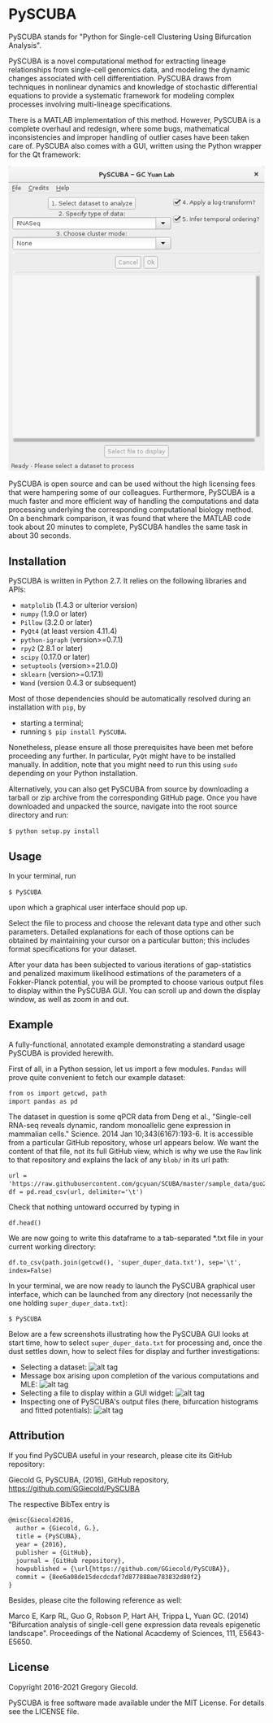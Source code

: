 # PySCUBA

PySCUBA stands for "Python for Single-cell Clustering Using Bifurcation Analysis". 

PySCUBA is a novel computational method for extracting lineage relationships from single-cell genomics data, and modeling the dynamic changes associated with cell differentiation. 
PySCUBA draws from techniques in nonlinear dynamics and knowledge of stochastic differential equations to provide a systematic framework for modeling complex processes involving multi-lineage specifications.

There is a MATLAB implementation of this method. However, PySCUBA is a complete overhaul and redesign, where some bugs, mathematical inconsistencies and improper handling of outlier cases have been taken care of. PySCUBA also comes with a GUI, written using the Python wrapper for the Qt framework:

![alt tag](https://raw.githubusercontent.com/GGiecold/PySCUBA/master/img/PySCUBA_screenshot_starting.png)

PySCUBA is open source and can be used without the high licensing fees that were hampering some of our colleagues.
Furthermore, PySCUBA is a much faster and more efficient way of handling the computations and data processing underlying the corresponding computational biology method. On a benchmark comparison, it was found that where the MATLAB code took about 20 minutes to complete, PySCUBA handles the same task in about 30 seconds.

Installation
------------

PySCUBA is written in Python 2.7. It relies on the following libraries and APIs:
* ```matplolib``` (1.4.3 or ulterior version)
* ```numpy``` (1.9.0 or later)
* ```Pillow``` (3.2.0 or later)
* ```PyQt4``` (at least version 4.11.4)
* ```python-igraph``` (version>=0.7.1)
* ```rpy2``` (2.8.1 or later)
* ```scipy``` (0.17.0 or later)
* ```setuptools``` (version>=21.0.0)
* ```sklearn``` (version>=0.17.1)
* ```Wand``` (version 0.4.3 or subsequent)

Most of those dependencies should be automatically resolved during an installation with ```pip```, by
* starting a terminal;
* running ```$ pip install PySCUBA```.

Nonetheless, please ensure all those prerequisites have been met before proceeding any further. In particular, ```PyQt``` might have to be installed manually. In addition, note that you might need to run this using ```sudo``` depending on your Python installation.

Alternatively, you can also get PySCUBA from source by downloading a tarball or zip archive from the corresponding GitHub page. Once you have downloaded and unpacked the source, navigate into the root source directory and run:

```$ python setup.py install```

Usage
-----

In your terminal, run

```$ PySCUBA```

upon which a graphical user interface should pop up. 

Select the file to process and choose the relevant data type and other such parameters. Detailed explanations for each of those options can be obtained by maintaining your cursor on a particular button; this includes format specifications for your dataset. 

After your data has been subjected to various iterations of gap-statistics and penalized maximum likelihood estimations of the parameters of a Fokker-Planck potential, you will be prompted to choose various output files to display within the PySCUBA GUI. You can scroll up and down the display window, as well as zoom in and out.

Example
-------

A fully-functional, annotated example demonstrating a standard usage PySCUBA is provided herewith.

First of all, in a Python session, let us import a few modules. ```Pandas``` will prove quite convenient to fetch our example dataset:

```
from os import getcwd, path
import pandas as pd
```

The dataset in question is some qPCR data from Deng et al., "Single-cell RNA-seq reveals dynamic, random monoallelic gene expression in mammalian cells." Science. 2014 Jan 10;343(6167):193-6. It is accessible from a particular GitHub repository, whose url appears below. We want the content of that file, not its full GitHub view, which is why we use the ```Raw``` link to that repository and explains the lack of any ```blob/``` in its url path:

```
url = 'https://raw.githubusercontent.com/gcyuan/SCUBA/master/sample_data/guo2010/guo2010Data.txt'
df = pd.read_csv(url, delimiter='\t')
```

Check that nothing untoward occurred by typing in

```
df.head()
```

We are now going to write this dataframe to a tab-separated *.txt file in your current working directory:

```
df.to_csv(path.join(getcwd(), 'super_duper_data.txt'), sep='\t', index=False)
```

In your terminal, we are now ready to launch the PySCUBA graphical user interface, which can be launched from any directory (not necessarily the one holding ```super_duper_data.txt```): 

```
$ PySCUBA
```

Below are a few screenshots illustrating how the PySCUBA GUI looks at start time, how to select ```super_duper_data.txt``` for processing and, once the dust settles down, how to select files for display and further investigations:
* Selecting a dataset: ![alt tag](https://raw.githubusercontent.com/GGiecold/PySCUBA/master/img/PySCUBA_screenshot_select_data.png)
* Message box arising upon completion of the various computations and MLE: ![alt tag](https://raw.githubusercontent.com/GGiecold/PySCUBA/master/img/PySCUBA_screenshot_mission_accomplished.png)
* Selecting a file to display within a GUI widget: ![alt tag](https://raw.githubusercontent.com/GGiecold/PySCUBA/master/img/PySCUBA_screenshot_select_display.png)
* Inspecting one of PySCUBA's output files (here, bifurcation histograms and fitted potentials): ![alt tag](https://raw.githubusercontent.com/GGiecold/PySCUBA/master/img/PySCUBA_screenshot_display.png)

Attribution
-----------

If you find PySCUBA useful in your research, please cite its GitHub repository:

Giecold G, PySCUBA, (2016), GitHub repository, https://github.com/GGiecold/PySCUBA

The respective BibTex entry is

```
@misc{Giecold2016,
  author = {Giecold, G.},
  title = {PySCUBA},
  year = {2016},
  publisher = {GitHub},
  journal = {GitHub repository},
  howpublished = {\url{https://github.com/GGiecold/PySCUBA}},
  commit = {8ee6a08de15decdcdaf7d877888ae783832d80f2}
}
```

Besides, please cite the following reference as well:

Marco E, Karp RL, Guo G, Robson P, Hart AH, Trippa L, Yuan GC. (2014) "Bifurcation analysis of single-cell gene expression data reveals epigenetic landscape". Proceedings of the National Acacdemy of Sciences, 111, E5643-E5650.

License
-------

Copyright 2016-2021 Gregory Giecold.

PySCUBA is free software made available under the MIT License. For details see the LICENSE file.

